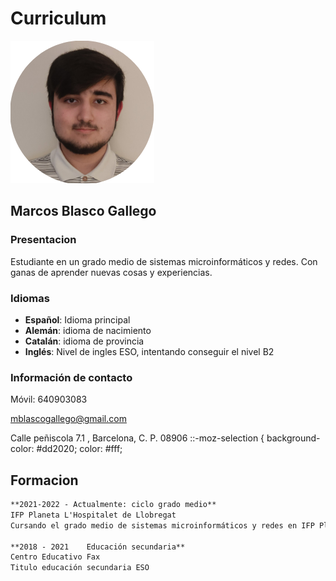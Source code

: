 # Curriculum
![Image](Imagen1.png)

## Marcos Blasco Gallego

### Presentacion
Estudiante en un grado medio de sistemas microinformáticos y redes. 
Con ganas de aprender nuevas cosas y experiencias.

### Idiomas
- **Español**: Idioma principal
- **Alemán**: idioma de nacimiento
- **Catalán**: idioma de provincia
- **Inglés**: Nivel de ingles ESO, intentando conseguir el nivel B2

### Información de contacto
Móvil: 640903083

mblascogallego@gmail.com

Calle peñiscola 7.1 , Barcelona, C. P. 08906
::-moz-selection {
  background-color: #dd2020;
	color: #fff;
## Formacion
```markdown
**2021-2022 - Actualmente: ciclo grado medio**
IFP Planeta L'Hospitalet de Llobregat
Cursando el grado medio de sistemas microinformáticos y redes en IFP Planeta Hospitalet

**2018 - 2021    Educación secundaria**
Centro Educativo Fax
Titulo educación secundaria ESO 
```
